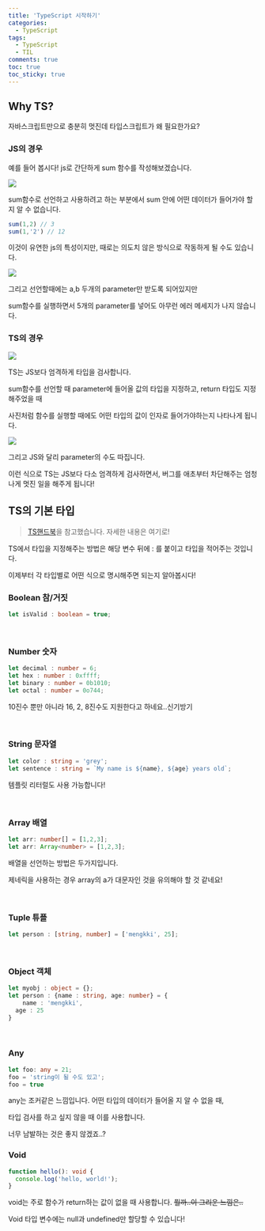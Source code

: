 ```yaml
---
title: 'TypeScript 시작하기'
categories:
  - TypeScript
tags:
  - TypeScript
  - TIL
comments: true
toc: true
toc_sticky: true
---
```


## Why TS?

자바스크립트만으로 충분히 멋진데 타입스크립트가 왜 필요한가요?



### JS의 경우

예를 들어 봅시다! js로 간단하게 sum 함수를 작성해보겠습니다.

![](https://i.ibb.co/LR0pWXH/2020-12-20-11-04-22.png)

sum함수로 선언하고 사용하려고 하는 부분에서 sum 안에 어떤 데이터가 들어가야 할 지 알 수 없습니다.

```js
sum(1,2) // 3
sum(1,'2') // 12
```

이것이 유연한 js의 특성이지만, 때로는 의도치 않은 방식으로 작동하게 될 수도 있습니다.



![](https://i.ibb.co/ZL5NWJ2/2020-12-20-11-04-41.png)

그리고 선언할때에는 a,b 두개의 parameter만 받도록 되어있지만 

sum함수를 실행하면서 5개의 parameter를 넣어도 아무런 에러 메세지가 나지 않습니다.

### TS의 경우

![](https://i.ibb.co/SQCz0Qt/2020-12-20-11-05-13.png)

TS는 JS보다 엄격하게 타입을 검사합니다.

sum함수를 선언할 때 parameter에 들어올 값의 타입을 지정하고, return 타입도 지정해주었을 때

사진처럼 함수를 실행할 때에도 어떤 타입의 값이 인자로 들어가야하는지 나타나게 됩니다.

![](https://i.ibb.co/TBZg5wn/2020-12-20-11-05-28.png)

그리고 JS와 달리 parameter의 수도 따집니다.

이런 식으로 TS는 JS보다 다소 엄격하게 검사하면서, 버그를 애초부터 차단해주는 엄청나게 멋진 일을 해주게 됩니다!



## TS의 기본 타입

[TS핸드북]: https://typescript-kr.github.io/



> [TS핸드북]을 참고했습니다. 자세한 내용은 여기로!

TS에서 타입을 지정해주는 방법은 해당 변수 뒤에 : 를 붙이고 타입을 적어주는 것입니다.

이제부터 각 타입별로 어떤 식으로 명시해주면 되는지 알아봅시다!

### Boolean 참/거짓

```ts
let isValid : boolean = true;	
```

<br>

### Number 숫자

```ts
let decimal : number = 6;
let hex : number : 0xffff;
let binary : number = 0b1010;
let octal : number = 0o744;
```

10진수 뿐만 아니라 16, 2, 8진수도 지원한다고 하네요..신기방기

<br>

### String 문자열

```ts
let color : string = 'grey';
let sentence : string = `My name is ${name}, ${age} years old`;
```

템플릿 리터럴도 사용 가능합니다!

<br>

### Array 배열

```ts
let arr: number[] = [1,2,3];
let arr: Array<number> = [1,2,3];
```

배열을 선언하는 방법은 두가지입니다.

제네릭을 사용하는 경우 array의 a가 대문자인 것을 유의해야 할 것 같네요!

<br>

### Tuple 튜플

```ts
let person : [string, number] = ['mengkki', 25];
```

<br>

### Object 객체

```ts
let myobj : object = {};
let person : {name : string, age: number} = {
	name : 'mengkki',
  age : 25
}
```

<br>

### Any

```ts
let foo: any = 21;
foo = 'string이 될 수도 있고';
foo = true
```

any는 조커같은 느낌입니다. 어떤 타입의 데이터가 들어올 지 알 수 없을 때,

타입 검사를 하고 싶지 않을 때 이를 사용합니다.

너무 남발하는 것은 좋지 않겠죠..?

###  Void

```ts
function hello(): void {
  console.log('hello, world!');
}
```

void는 주로 함수가 return하는 값이 없을 때 사용합니다. ~~뭘까..이 그리운 느낌은..~~

Void 타입 변수에는 null과 undefined만 할당할 수 있습니다!